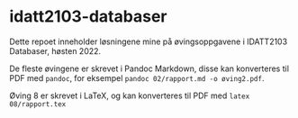 # idatt2103-databaser
Dette repoet inneholder løsningene mine på øvingsoppgavene i IDATT2103 Databaser, høsten 2022.

De fleste øvingene er skrevet i Pandoc Markdown, disse kan konverteres til PDF med `pandoc`, for eksempel `pandoc 02/rapport.md -o øving2.pdf`.

Øving 8 er skrevet i LaTeX, og kan konverteres til PDF med `latex 08/rapport.tex`
